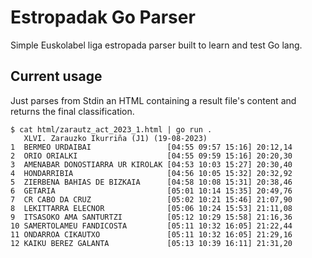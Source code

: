 # Estropadak Go Parser

Simple Euskolabel liga estropada parser built to learn and test Go lang.

## Current usage

Just parses from Stdin an HTML containing a result file's content and returns the final
classification.

```
$ cat html/zarautz_act_2023_1.html | go run .
   XLVI. Zarauzko Ikurriña (J1) (19-08-2023)
1  BERMEO URDAIBAI                 [04:55 09:57 15:16] 20:12,14
2  ORIO ORIALKI                    [04:55 09:59 15:16] 20:20,30
3  AMENABAR DONOSTIARRA UR KIROLAK [04:53 10:03 15:27] 20:30,40
4  HONDARRIBIA                     [04:56 10:05 15:32] 20:32,92
5  ZIERBENA BAHIAS DE BIZKAIA      [04:58 10:08 15:31] 20:38,46
6  GETARIA                         [05:01 10:14 15:35] 20:49,76
7  CR CABO DA CRUZ                 [05:02 10:21 15:46] 21:07,90
8  LEKITTARRA ELECNOR              [05:06 10:24 15:53] 21:11,08
9  ITSASOKO AMA SANTURTZI          [05:12 10:29 15:58] 21:16,36
10 SAMERTOLAMEU FANDICOSTA         [05:11 10:32 16:05] 21:22,44
11 ONDARROA CIKAUTXO               [05:11 10:32 16:05] 21:29,16
12 KAIKU BEREZ GALANTA             [05:13 10:39 16:11] 21:31,20
```